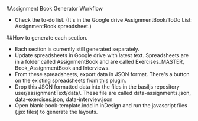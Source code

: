 #Assignment Book Generator Workflow

* Check the to-do list. (It's in the Google drive AssignmentBook/ToDo List: AssignmentBook spreadsheet.)

##How to generate each section.

* Each section is currently still generated separately.
* Update spreadsheets in Google drive with latest text. Spreadsheets are in a folder called AssignmentBook and are called Exercises_MASTER, Book_AssignmentBook and Interviews.
* From these spreadsheets, export data in JSON format. There's a button on the existing spreadsheets from [this](http://blog.pamelafox.org/2013/06/exporting-google-spreadsheet-as-json.html) plugin.
* Drop this JSON formatted data into the files in the basiljs repository user/assignmentText/data/. These file are called data-assignments.json, data-exercises.json, data-interview.json
* Open blank-book-template.indd in inDesign and run the javascript files (.jsx files) to generate the layouts.
